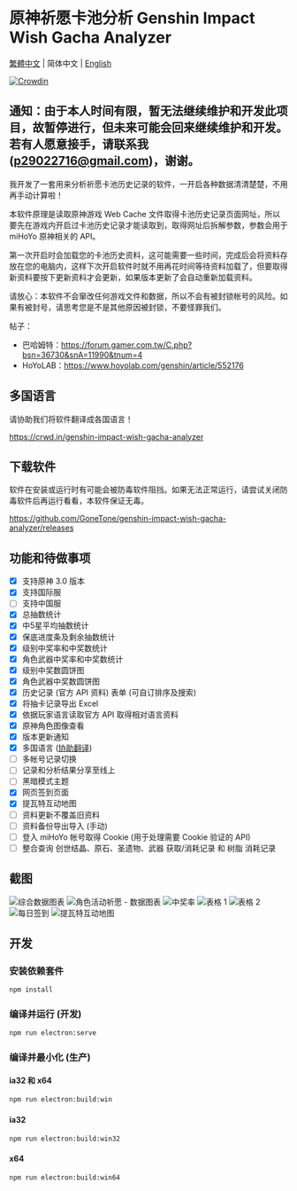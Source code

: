 # 原神祈愿卡池分析 Genshin Impact Wish Gacha Analyzer

[繁體中文](README.md) | 简体中文 | [English](README_EN.md)

[![Crowdin](https://badges.crowdin.net/genshin-impact-wish-gacha-analyzer/localized.svg)](https://crowdin.com/project/genshin-impact-wish-gacha-analyzer)

## 通知：由于本人时间有限，暂无法继续维护和开发此项目，故暂停进行，但未来可能会回来继续维护和开发。若有人愿意接手，请联系我 (p29022716@gmail.com)，谢谢。

我开发了一套用来分析祈愿卡池历史记录的软件，一开启各种数据清清楚楚，不用再手动计算啦！

本软件原理是读取原神游戏 Web Cache 文件取得卡池历史记录页面网址，所以要先在游戏内开启过卡池历史记录才能读取到，取得网址后拆解参数，参数会用于 miHoYo 原神相关的 API。

第一次开启时会加载您的卡池历史资料，这可能需要一些时间，完成后会将资料存放在您的电脑内，这样下次开启软件时就不用再花时间等待资料加载了，但要取得新资料要按下更新资料才会更新，如果版本更新了会自动重新加载资料。

请放心：本软件不会窜改任何游戏文件和数据，所以不会有被封锁帐号的风险。如果有被封号，请思考您是不是其他原因被封锁，不要怪罪我们。

帖子：
- 巴哈姆特：<https://forum.gamer.com.tw/C.php?bsn=36730&snA=11990&tnum=4>
- HoYoLAB：<https://www.hoyolab.com/genshin/article/552176>

## 多国语言

请协助我们将软件翻译成各国语言！

<https://crwd.in/genshin-impact-wish-gacha-analyzer>

## 下载软件

软件在安装或运行时有可能会被防毒软件阻挡。如果无法正常运行，请尝试关闭防毒软件后再运行看看，本软件保证无毒。

<https://github.com/GoneTone/genshin-impact-wish-gacha-analyzer/releases>

## 功能和待做事项

- [x] 支持原神 3.0 版本
- [x] 支持国际服
- [ ] 支持中国服
- [x] 总抽数统计
- [x] 中5星平均抽数统计
- [x] 保底进度条及剩余抽数统计
- [x] 级别中奖率和中奖数统计
- [x] 角色武器中奖率和中奖数统计
- [x] 级别中奖数圆饼图
- [x] 角色武器中奖数圆饼图
- [x] 历史记录 (官方 API 资料) 表单 (可自订排序及搜索)
- [x] 将抽卡记录导出 Excel
- [x] 依据玩家语言读取官方 API 取得相对语言资料
- [x] 原神角色图像查看
- [x] 版本更新通知
- [x] 多国语言 ([协助翻译](https://crwd.in/genshin-impact-wish-gacha-analyzer))
- [ ] 多帐号记录切换
- [ ] 记录和分析结果分享至线上
- [ ] 黑暗模式主题
- [X] 网页签到页面
- [X] 提瓦特互动地图
- [ ] 资料更新不覆盖旧资料
- [ ] 资料备份导出导入 (手动)
- [ ] 登入 miHoYo 帐号取得 Cookie (用于处理需要 Cookie 验证的 API)
- [ ] 整合查询 创世结晶、原石、圣遗物、武器 获取/消耗记录 和 树脂 消耗记录

## 截图

![综合数据图表](docs/images/zh-CN/1.png)
![角色活动祈愿 - 数据图表](docs/images/zh-CN/2.png)
![中奖率](docs/images/zh-CN/3.png)
![表格 1](docs/images/zh-CN/4.png)
![表格 2](docs/images/zh-CN/5.png)
![每日签到](docs/images/zh-CN/6.png)
![提瓦特互动地图](docs/images/zh-CN/7.png)

## 开发

### 安装依赖套件

```bash
npm install
```

### 编译并运行 (开发)

```bash
npm run electron:serve
```

### 编译并最小化 (生产)

#### ia32 和 x64

```bash
npm run electron:build:win
```

#### ia32

```bash
npm run electron:build:win32
```

#### x64

```bash
npm run electron:build:win64
```
